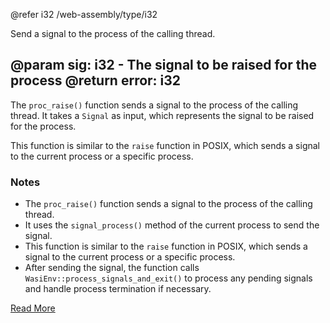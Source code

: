 @refer i32 /web-assembly/type/i32

Send a signal to the process of the calling thread.

@param sig: i32 - The signal to be raised for the process
@return error: i32
---

The `proc_raise()` function sends a signal to the process of the calling thread. It takes a `Signal` as input, which represents the signal to be raised for the process.

This function is similar to the `raise` function in POSIX, which sends a signal to the current process or a specific process.

### Notes

- The `proc_raise()` function sends a signal to the process of the calling thread.
- It uses the `signal_process()` method of the current process to send the signal.
- This function is similar to the `raise` function in POSIX, which sends a signal to the current process or a specific process.
- After sending the signal, the function calls `WasiEnv::process_signals_and_exit()` to process any pending signals and handle process termination if necessary.

[Read More](https://wasix.org/docs/api-reference/wasi/proc_raise)
